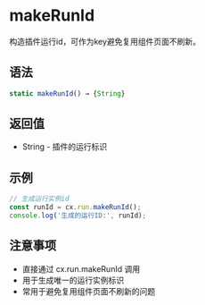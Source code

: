 # makeRunId

构造插件运行id，可作为key避免复用组件页面不刷新。

## 语法

```javascript
static makeRunId() → {String}
```

## 返回值

- String - 插件的运行标识

## 示例

```javascript
// 生成运行实例id
const runId = cx.run.makeRunId();
console.log('生成的运行ID:', runId);
```

## 注意事项

- 直接通过 cx.run.makeRunId 调用
- 用于生成唯一的运行实例标识
- 常用于避免复用组件页面不刷新的问题 